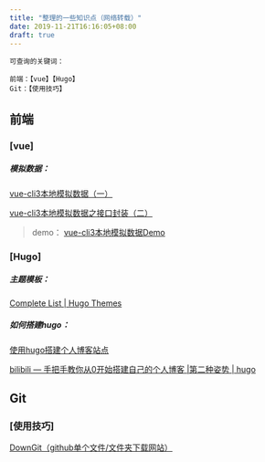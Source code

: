 ```yaml
---
title: "整理的一些知识点（网络转载）"
date: 2019-11-21T16:16:05+08:00
draft: true
---
```


```
可查询的关键词：

前端：【vue】【Hugo】
Git：【使用技巧】
```

## 前端

### [vue]

##### 模拟数据：

[vue-cli3本地模拟数据（一）]( https://www.jianshu.com/p/993383798f30 )

[vue-cli3本地模拟数据之接口封装（二）]( https://www.jianshu.com/p/98d58a2c12e0 )

> demo： [vue-cli3本地模拟数据Demo]( [https://github.com/wengshiquan/projectDemo/tree/master/vue-cli3%E6%9C%AC%E5%9C%B0%E6%A8%A1%E6%8B%9F%E6%95%B0%E6%8D%AEDemo/local-data-demo](https://github.com/wengshiquan/projectDemo/tree/master/vue-cli3本地模拟数据Demo/local-data-demo) ) 
>



### [Hugo]

##### 主题模板：

[Complete List | Hugo Themes]( https://themes.gohugo.io/ )

##### 如何搭建hugo：

[使用hugo搭建个人博客站点]( https://blog.coderzh.com/2015/08/29/hugo/ )

[bilibili  — 手把手教你从0开始搭建自己的个人博客 |第二种姿势 | hugo](https://www.bilibili.com/video/av51574688?t=466)



## Git

### [使用技巧]

[DownGit（github单个文件/文件夹下载网站）](https://minhaskamal.github.io/DownGit/#/home)

